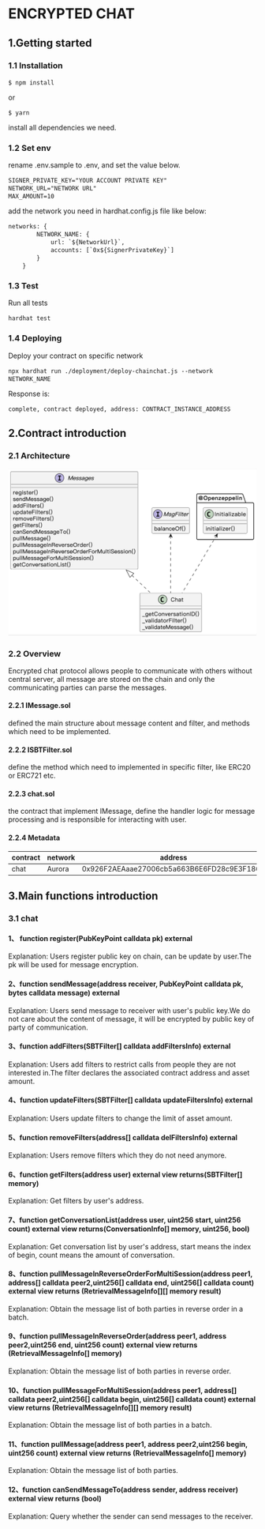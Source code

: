 
# ENCRYPTED CHAT

## 1.Getting started

### 1.1 Installation
```
$ npm install 
```
or
```
$ yarn
```
install all dependencies we need.

### 1.2 Set env

rename .env.sample to .env, and set the value below.
```
SIGNER_PRIVATE_KEY="YOUR ACCOUNT PRIVATE KEY"
NETWORK_URL="NETWORK URL"
MAX_AMOUNT=10
```

add the network you need in hardhat.config.js file like below:
```
networks: {
        NETWORK_NAME: {
            url: `${NetworkUrl}`,
            accounts: [`0x${SignerPrivateKey}`]
        }
    }
```

### 1.3 Test

Run all tests
```
hardhat test
```

### 1.4 Deploying
Deploy your contract on specific network
```
npx hardhat run ./deployment/deploy-chainchat.js --network NETWORK_NAME
```
Response is:
```
complete, contract deployed, address: CONTRACT_INSTANCE_ADDRESS
```


## 2.Contract introduction

### 2.1 Architecture
![avatar](./asset/architecture.png)

### 2.2 Overview
Encrypted chat protocol allows people to communicate with others without central server, all message are stored on the chain and only the communicating parties can parse the messages.

#### 2.2.1 IMessage.sol
defined the main structure about message content and filter, and methods which need to be implemented.

#### 2.2.2 ISBTFilter.sol
define the method which need to implemented in specific filter, like ERC20 or ERC721 etc.

#### 2.2.3 chat.sol
the contract that implement IMessage, define the handler logic for message processing and is responsible for interacting with user.

#### 2.2.4 Metadata


| contract |  network | address
|------ | ------ | -----
| chat | Aurora | 0x926F2AEAaae27006cb5a663B6E6FD28c9E3F186C

## 3.Main functions introduction

### 3.1 chat
#### 1、 function register(PubKeyPoint calldata pk) external
Explanation: Users register public key on chain, can be update by user.The pk will be used for message encryption.

#### 2、function sendMessage(address receiver, PubKeyPoint calldata pk, bytes calldata message) external
Explanation: Users send message to receiver with user's public key.We do not care about the content of message, it will be encrypted by public key of party of communication.

#### 3、function addFilters(SBTFilter[] calldata addFiltersInfo) external
Explanation: Users add filters to restrict calls from people they are not interested in.The filter declares the associated contract address and asset amount.

#### 4、function updateFilters(SBTFilter[] calldata updateFiltersInfo) external
Explanation: Users update filters to change the limit of asset amount.

#### 5、function removeFilters(address[] calldata delFiltersInfo) external
Explanation: Users remove filters which they do not need anymore.

#### 6、function getFilters(address user) external view returns(SBTFilter[] memory)
Explanation: Get filters by user's address.

#### 7、function getConversationList(address user, uint256 start, uint256 count) external view returns(ConversationInfo[] memory, uint256, bool)
Explanation: Get conversation list by user's address, start means the index of begin, count means the amount of conversation.

#### 8、function pullMessageInReverseOrderForMultiSession(address peer1, address[] calldata peer2,uint256[] calldata end, uint256[] calldata count) external view returns (RetrievalMessageInfo[][] memory result)
Explanation: Obtain the message list of both parties in reverse order in a batch.

#### 9、function pullMessageInReverseOrder(address peer1, address peer2,uint256 end, uint256 count) external view returns (RetrievalMessageInfo[] memory)
Explanation: Obtain the message list of both parties in reverse order.

#### 10、function pullMessageForMultiSession(address peer1, address[] calldata peer2,uint256[] calldata begin, uint256[] calldata count) external view returns (RetrievalMessageInfo[][] memory result)
Explanation: Obtain the message list of both parties in a batch.

#### 11、function pullMessage(address peer1, address peer2,uint256 begin, uint256 count) external view returns (RetrievalMessageInfo[] memory)
Explanation: Obtain the message list of both parties.

#### 12、function canSendMessageTo(address sender, address receiver) external view returns (bool)
Explanation: Query whether the sender can send messages to the receiver. 